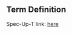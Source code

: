 ## Term Definition

Spec-Up-T link: <a href='https://weboftrust.github.io/WOT-terms/docs/glossary/locked-state'>here</a>
